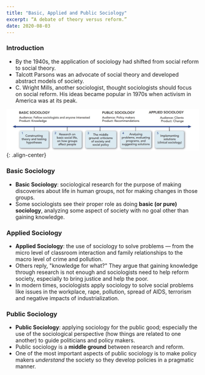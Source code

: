 ```yaml
---
title: "Basic, Applied and Public Sociology"
excerpt: “A debate of theory versus reform.”
date: 2020-08-03
---
```


### Introduction

- By the 1940s, the application of sociology had shifted from social reform to social theory.
- Talcott Parsons was an advocate of social theory and developed abstract models of society.
- C. Wright Mills, another sociologist, thought sociologists should focus on social reform. His ideas became popular in 1970s when activism in America was at its peak.

![image-center](/images/sociology/reformvsresearch.JPG){: .align-center}

### Basic Sociology

- **Basic Sociology**: sociological research for the purpose of making discoveries about life in human groups, not for making changes in those groups.
- Some sociologists see their proper role as doing **basic (or pure) sociology**, analyzing some aspect of society with no goal other than gaining knowledge.


### Applied Sociology

- **Applied Sociology**: the use of sociology to solve problems — from the micro level of classroom interaction and family relationships to the macro level of crime and pollution.
- Others reply, "knowledge for what?"  They argue that gaining knowledge through research is not enough and sociologists need to help reform society, especially to bring justice and help the poor.
- In modern times, sociologists apply sociology to solve social problems like issues in the workplace, rape, pollution, spread of AIDS, terrorism and negative impacts of industrialization.

### Public Sociology

- **Public Sociology**: applying sociology for the public good; especially the use of the sociological perspective (how things are related to one another) to guide politicians and policy makers.
- Public sociology is a **middle ground** between research and reform.
- One of the most important aspects of public sociology is to make policy makers *understand* the society so they develop policies in a pragmatic manner.
